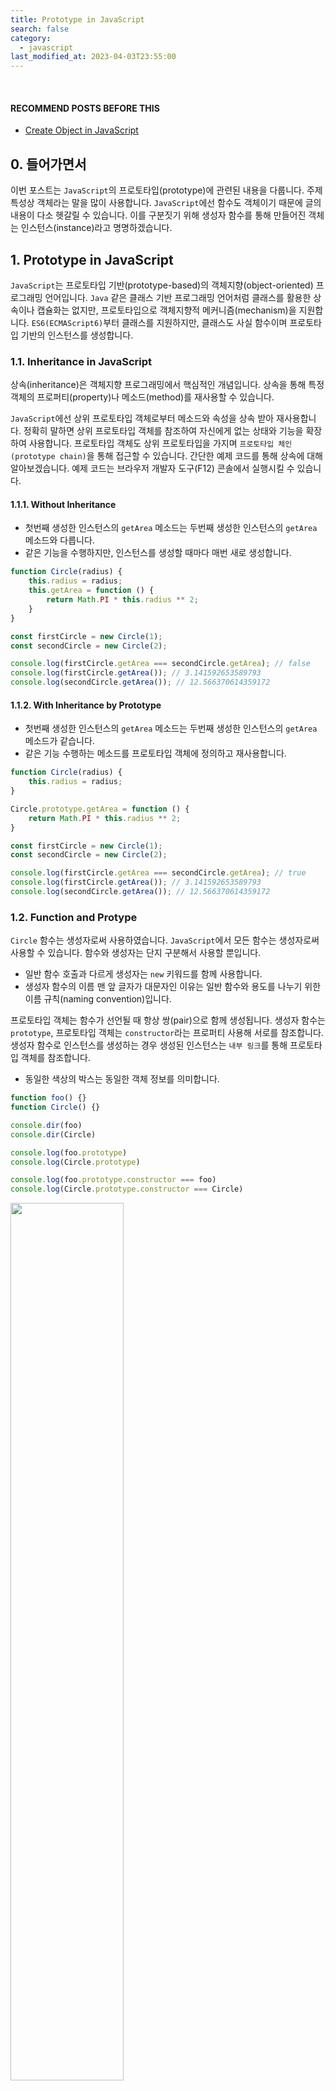 ```yaml
---
title: Prototype in JavaScript
search: false
category:
  - javascript
last_modified_at: 2023-04-03T23:55:00
---
```


<br/>

#### RECOMMEND POSTS BEFORE THIS

* [Create Object in JavaScript][create-object-in-javascript-link]

## 0. 들어가면서

이번 포스트는 `JavaScript`의 프로토타입(prototype)에 관련된 내용을 다룹니다. 
주제 특성상 객체라는 말을 많이 사용합니다. 
`JavaScript`에선 함수도 객체이기 때문에 글의 내용이 다소 헷갈릴 수 있습니다. 
이를 구분짓기 위해 생성자 함수를 통해 만들어진 객체는 인스턴스(instance)라고 명명하겠습니다.

## 1. Prototype in JavaScript

`JavaScript`는 프로토타입 기반(prototype-based)의 객체지향(object-oriented) 프로그래밍 언어입니다. 
`Java` 같은 클래스 기반 프로그래밍 언어처럼 클래스를 활용한 상속이나 캡슐화는 없지만, 프로토타입으로 객체지향적 메커니즘(mechanism)을 지원합니다. 
`ES6(ECMAScript6)`부터 클래스를 지원하지만, 클래스도 사실 함수이며 프로토타입 기반의 인스턴스를 생성합니다. 

### 1.1. Inheritance in JavaScript

상속(inheritance)은 객체지향 프로그래밍에서 핵심적인 개념입니다. 
상속을 통해 특정 객체의 프로퍼티(property)나 메소드(method)를 재사용할 수 있습니다. 

`JavaScript`에선 상위 프로토타입 객체로부터 메소드와 속성을 상속 받아 재사용합니다. 
정확히 말하면 상위 프로토타입 객체를 참조하여 자신에게 없는 상태와 기능을 확장하여 사용합니다. 
프로토타입 객체도 상위 프로토타입을 가지며 `프로토타입 체인(prototype chain)`을 통해 접근할 수 있습니다. 
간단한 예제 코드를 통해 상속에 대해 알아보겠습니다. 
예제 코드는 브라우저 개발자 도구(F12) 콘솔에서 실행시킬 수 있습니다. 

#### 1.1.1. Without Inheritance

* 첫번째 생성한 인스턴스의 `getArea` 메소드는 두번째 생성한 인스턴스의 `getArea` 메소드와 다릅니다.
* 같은 기능을 수행하지만, 인스턴스를 생성할 때마다 매번 새로 생성합니다.

```javascript
function Circle(radius) {
    this.radius = radius;
    this.getArea = function () {
        return Math.PI * this.radius ** 2;
    }
}

const firstCircle = new Circle(1);
const secondCircle = new Circle(2);

console.log(firstCircle.getArea === secondCircle.getArea); // false
console.log(firstCircle.getArea()); // 3.141592653589793
console.log(secondCircle.getArea()); // 12.566370614359172
```

#### 1.1.2. With Inheritance by Prototype

* 첫번째 생성한 인스턴스의 `getArea` 메소드는 두번째 생성한 인스턴스의 `getArea` 메소드가 같습니다.
* 같은 기능 수행하는 메소드를 프로토타입 객체에 정의하고 재사용합니다. 

```javascript
function Circle(radius) {
    this.radius = radius;
}

Circle.prototype.getArea = function () {
    return Math.PI * this.radius ** 2;
}

const firstCircle = new Circle(1);
const secondCircle = new Circle(2);

console.log(firstCircle.getArea === secondCircle.getArea); // true
console.log(firstCircle.getArea()); // 3.141592653589793
console.log(secondCircle.getArea()); // 12.566370614359172
```

### 1.2. Function and Protype

`Circle` 함수는 생성자로써 사용하였습니다. 
`JavaScript`에서 모든 함수는 생성자로써 사용할 수 있습니다. 
함수와 생성자는 단지 구분해서 사용할 뿐입니다. 

* 일반 함수 호출과 다르게 생성자는 `new` 키워드를 함께 사용합니다.
* 생성자 함수의 이름 맨 앞 글자가 대문자인 이유는 일반 함수와 용도를 나누기 위한 이름 규칙(naming convention)입니다. 

프로토타입 객체는 함수가 선언될 때 항상 쌍(pair)으로 함께 생성됩니다. 
생성자 함수는 `prototype`, 프로토타입 객체는 `constructor`라는 프로퍼티 사용해 서로를 참조합니다. 
생성자 함수로 인스턴스를 생성하는 경우 생성된 인스턴스는 `내부 링크`를 통해 프로토타입 객체를 참조합니다. 

* 동일한 색상의 박스는 동일한 객체 정보를 의미합니다.

```javascript
function foo() {}
function Circle() {}

console.dir(foo)
console.dir(Circle)

console.log(foo.prototype)
console.log(Circle.prototype)

console.log(foo.prototype.constructor === foo)
console.log(Circle.prototype.constructor === Circle)
```

<p align="left">
    <img src="/images/prototype-in-javascript-1.JPG" width="60%" class="image__border">
</p>

##### Constructor and Prototype

* `생성자 함수` 객체는 `prototype` 프로퍼티로 `생성자 함수 프로토타입` 객체를 참조합니다.
* `생성자 함수 프로토타입` 객체는 `constructor` 프로퍼티로 `생성자 함수` 객체를 참조합니다.

<p align="center">
    <img src="/images/prototype-in-javascript-2.JPG" width="80%" class="image__border">
</p>

#### 1.2.1. Without Inheritance

상속하지 않은 예제 코드에서 객체들은 다음과 같은 모습을 가집니다. 

* Circle 생성자 함수를 통해 두 개의 인스턴스를 만듭니다.
    * `radius` 프로퍼티는 생성자 함수 내부에 정의되어 있습니다.
    * `getArea` 메소드는 생성자 함수 내부에 정의되어 있습니다.
* 생성자 함수 내부에 정의된 프로퍼티와 메소드는 인스턴스가 만들어질 때 내부에 함께 생성됩니다.

<p align="center">
    <img src="/images/prototype-in-javascript-3.JPG" width="80%" class="image__border">
</p>

#### 1.2.2. With Inheritance by Prototype

상속 예제 코드에서 객체들은 다음과 같은 모습을 가집니다. 

* Circle 생성자 함수를 통해 두 개의 인스턴스를 만듭니다.
    * `radius` 프로퍼티는 생성자 함수 내부에 정의되어 있습니다.
* Circle 생성자 함수의 프로토타입 객체에 `getArea` 메소드를 정의합니다.
* 생성자 함수 내부에 정의된 프로퍼티는 인스턴스를 만들 때 인스턴스 내부에 함께 생성됩니다.
* 프로토타입 객체에 정의한 메소드는 생성된 인스턴스에는 존재하지 않습니다.
    * 인스턴스 내부 링크를 통해 참조하는 프로토타입 객체의 기능을 재사용합니다. 

<p align="center">
    <img src="/images/prototype-in-javascript-4.JPG" width="80%" class="image__border">
</p>

## 2. `__proto__` Accessor Property

`console.dir` 함수로 객체 정보를 출력하면 `[[Prototype]]`이란 이름의 내부 슬롯을 볼 수 있습니다. 
`[[Prototype]]`은 해당 객체가 참조하는 상위 프로토타입 객체를 의미하지만, 직접 접근할 수 없습니다. 

```javascript
console.dir(circle.[[Prototype]]); // Uncaught SyntaxError: Unexpected token '['
```

함수 객체는 `prototype`이라는 프로퍼티를 통해 프로토타입 객체를 참조하듯이 `JavaScript` 세상 속 인스턴스들은 `__proto__` 접근자 프로퍼티를 통해 프로토타입 객체를 참조합니다. 
함수 객체와 인스턴스는 서로 다른 프로퍼티를 통해 같은 객체를 바라보고 있습니다. 

```javascript
function Circle(radius) {
    this.radius = radius;
}

const circle = new Circle(1);

console.dir(circle);
console.dir(circle.__proto__ === Circle.prototype);
```

<p align="left">
    <img src="/images/prototype-in-javascript-5.JPG" width="60%" class="image__border">
</p>

## 3. Summary

위의 내용들을 다시 정리해보겠습니다. 
요약한 내용을 따라 객체들의 참조 모습을 직접 그려보면 이해하는데 큰 도움이 됩니다. 

* `함수A`가 존재합니다.
    * `함수A`를 선언하면 `함수A`가 생성자로 사용될 때 필요한 프로토타입 객체가 함께 생성됩니다.
    * `함수A`는 `prototype` 프로퍼티를 통해 자신의 프로토타입 객체를 참조합니다.
    * `함수A`의 프로토타입 객체는 `constructor` 프로퍼티를 통해 `함수A`를 참조합니다.
* `함수A`를 생성자로 사용해 만든 `인스턴스A`가 존재합니다.
    * `인스턴스A`는 `[[Prototype]]`이라는 내부 슬롯을 통해 자신의 프로토타입 객체를 참조합니다. 
    * `[[Prototype]]`를 직접 사용할 수 없으므로 `__proto__` 접근자 프로퍼티를 사용합니다.
    * `인스턴스A`는 `함수A`를 통해 만들어졌으므로 `인스턴스A.__proto__`가 가르키는 객체는 `함수A.prototype`과 동일합니다.

<p align="center">
    <img src="/images/prototype-in-javascript-6.JPG" width="80%" class="image__border">
</p>

### 3.1. Create Function

`JavaScript`에선 함수도 객체입니다. 
`function` 키워드를 통해 함수를 정의하는 행위는 Function 생성자를 통해 함수 객체를 만드는 것과 동일합니다. 
`sum`은 함수이기도 하기 때문에 `prototype` 프로퍼티를 가지고 있습니다. 

크롬에서 Function 생성자를 통해 함수를 생성하면 에러를 만납니다. 
이에 관련된 내용은 깃허브(github) 이슈를 참고바랍니다. 

* <https://github.com/w3c/trusted-types/wiki/Trusted-Types-for-function-constructor>

Function 생성자를 사용한 예제는 아래 사이트를 이용하시길 바랍니다. 

* <https://developer.mozilla.org/ko/docs/Web/JavaScript/Reference/Global_Objects/Function>

```javascript
const sum = function (a, b) {
    return a + b;
} 

console.dir(sum);
console.dir(sum.__proto__);
console.dir(sum.__proto__ === Function.prototype);
console.dir(sum.__proto__.constructor === Function);
```

<p align="left">
    <img src="/images/prototype-in-javascript-7.JPG" width="60%" class="image__border">
</p>

### 3.2. Create Object by Constructor

생성자로 만든 인스턴스를 살펴보겠습니다. 
인스턴스이므로 `prototype` 프로퍼티가 없습니다. 

```javascript
function Circle(radius) {
    this.radius = radius;
}

const circle = new Circle(1);

console.dir(circle);
console.dir(circle.__proto__);
console.dir(circle.__proto__ === Circle.prototype);
console.dir(circle.__proto__.constructor === Circle);
```

<p align="left">
    <img src="/images/prototype-in-javascript-8.JPG" width="60%" class="image__border">
</p>

### 3.3. Create Literal Object

리터럴 방식으로 만든 인스턴스를 살펴보겠습니다. 
객체이므로 `prototype` 프로퍼티가 없습니다. 

```javascript
const foo = {
    value: 'Hello World'
};
// const foo = new Object();
// foo.value = 'Hello World';

console.dir(foo);
console.dir(foo.__proto__);
console.dir(foo.__proto__ === Object.prototype);
console.dir(foo.__proto__.constructor === Object);
```

<p align="left">
    <img src="/images/prototype-in-javascript-9.JPG" width="60%" class="image__border">
</p>

## CLOSING

`__proto__`는 지원이 중단되었습니다. 

> This feature is no longer recommended. Though some browsers might still support it, it may have already been removed from the relevant web standards, may be in the process of being dropped, or may only be kept for compatibility purposes. Avoid using it, and update existing code if possible; see the compatibility table at the bottom of this page to guide your decision. Be aware that this feature may cease to work at any time.

객체의 `[[Prototype]]`을 변경하는 것은 모든 브라우저 및 `JavaScript` 엔진에서 매우 느린 작업이라고 합니다. 
오늘날 대부분의 브라우저에서 호환성을 보장하기 위해 지원되지만 더 나은 기능으로 `Object.getPrototypeof()` 메소드를 사용이 권장됩니다. 

#### REFERENCE

* [모던 자바스크립트 Deep Dive 자바스크립트의 기본 개념과 동작 원리][modern-javascript-book-link]
* [인사이드 자바스크립트 Inside JavaScript 핵심 개념과 원리를 정확하게.][inside-javascript-book-link]
* <https://developer.mozilla.org/ko/docs/Learn/JavaScript/Objects/Object_prototypes>
* <http://insanehong.kr/post/javascript-prototype/>
* <https://developer.mozilla.org/ko/docs/Web/JavaScript/Reference/Global_Objects/Object/proto>
* <https://www.inflearn.com/questions/361135/proto-%EA%B0%80-deprecated%EB%90%9C-%EC%9D%B4%EC%9C%A0>

[modern-javascript-book-link]: http://www.yes24.com/product/goods/92742567
[inside-javascript-book-link]: http://www.yes24.com/product/goods/37157296
[create-object-in-javascript-link]: https://junhyunny.github.io/javascript/create-object-in-javascript/